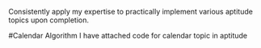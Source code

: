 Consistently apply my expertise to practically implement various aptitude topics upon completion.

#Calendar Algorithm
I have attached code for calendar topic in aptitude
